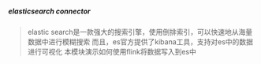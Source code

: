 ##### elasticsearch connector
> elastic search是一款强大的搜索引擎，使用倒排索引，可以快速地从海量数据中进行模糊搜索
> 而且，es官方提供了kibana工具，支持对es中的数据进行可视化
> 本模块演示如何使用flink将数据写入到es中